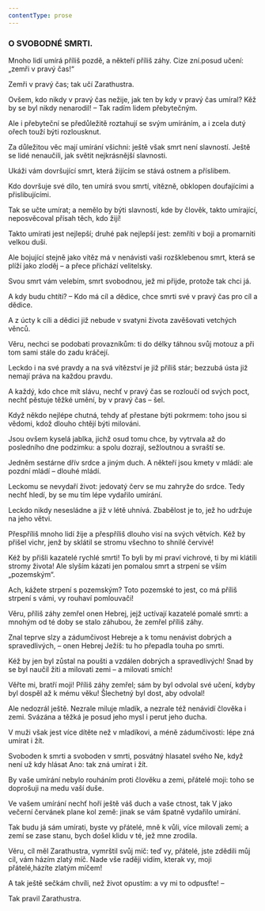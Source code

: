 ```yaml
---
contentType: prose
---
```


### O SVOBODNÉ SMRTI.

Mnoho lidí umírá příliš pozdě, a někteří příliš záhy. Cize zní.posud učení: „zemři v pravý čas!“ 

Zemři v pravý čas; tak učí Zarathustra. 

Ovšem, kdo nikdy v pravý čas nežije, jak ten by kdy v pravý čas umíral? Kěž by se byl nikdy nenarodil! – Tak radím lidem přebytečným.

Ale i přebyteční se předůležitě roztahují se svým umíráním, a i zcela dutý ořech touží býti rozlousknut. 

Za důležitou věc mají umírání všichni: ještě však smrt není slavností. Ještě se lidé nenaučili, jak světit nejkrásnější slavnosti.

Ukáži vám dovršující smrt, která žijícím se stává ostnem a příslibem.

Kdo dovršuje své dílo, ten umírá svou smrtí, vítězně, obklopen doufajícími a přislibujícími. 

Tak se učte umírat; a nemělo by býti slavností, kde by člověk, takto umírající, neposvěcoval přísah těch, kdo žijí! 

Takto umírati jest nejlepší; druhé pak nejlepší jest: zemříti v boji a promarniti velkou duši. 

Ale bojující stejně jako vítěz má v nenávisti vaši rozšklebenou smrt, která se plíží jako zloděj – a přece přichází velitelsky. 

Svou smrt vám velebím, smrt svobodnou, jež mi přijde, protože tak chci já.

A kdy budu chtíti? – Kdo má cíl a dědice, chce smrti své v pravý čas pro cíl a dědice. 

A z úcty k cíli a dědici již nebude v svatyni života zavěšovati vetchých věnců. 

Věru, nechci se podobati provazníkům: ti do délky táhnou svůj motouz a při tom sami stále do zadu kráčejí. 

Leckdo i na své pravdy a na svá vítězství je již příliš stár; bezzubá ústa již nemají práva na každou pravdu. 

A každý, kdo chce mít slávu, nechť v pravý čas se rozloučí od svých poct, nechť pěstuje těžké umění, by v pravý čas – šel.

Když někdo nejlépe chutná, tehdy ať přestane býti pokrmem: toho jsou si vědomi, kdož dlouho chtějí býti milováni.

Jsou ovšem kyselá jablka, jichž osud tomu chce, by vytrvala až do posledního dne podzimku: a spolu dozrají, sežloutnou a svraští se.

Jedněm sestárne dřív srdce a jiným duch. A někteří jsou kmety v mládí: ale pozdní mládí – dlouhé mládí. 

Leckomu se nevydaří život: jedovatý červ se mu zahryže do srdce. Tedy nechť hledí, by se mu tím lépe vydařilo umírání. 

Leckdo nikdy nesesládne a již v létě uhnívá. Zbabělost je to, jež ho udržuje na jeho větvi. 

Přespříliš mnoho lidí žije a přespříliš dlouho visí na svých větvích. Kéž by přišel vichr, jenž by sklátil se stromu všechno to shnilé červivé!

Kéž by přišli kazatelé rychlé smrti! To byli by mi praví vichrové, ti by mi klátili stromy života! Ale slyším kázati jen pomalou smrt a strpení se vším „pozemským“. 

Ach, kážete strpení s pozemským? Toto pozemské to jest, co má příliš strpení s vámi, vy rouhaví pomlouvači! 

Věru, příliš záhy zemřel onen Hebrej, jejž uctívají kazatelé pomalé smrti: a mnohým od té doby se stalo záhubou, že zemřel příliš záhy.

Znal teprve slzy a zádumčivost Hebreje a k tomu nenávist dobrých a spravedlivých, – onen Hebrej Ježíš: tu ho přepadla touha po smrti.

Kéž by jen byl zůstal na poušti a vzdálen dobrých a spravedlivých! Snad by se byl naučil žiti a milovati zemi – a milovati smích!

Věřte mi, bratří moji! Příliš záhy zemřel; sám by byl odvolal své učení, kdyby byl dospěl až k mému věku! Šlechetný byl dost, aby odvolal!

Ale nedozrál ještě. Nezrale miluje mladík, a nezrale též nenávidí člověka i zemi. Svázána a těžká je posud jeho mysl i perut jeho ducha.

V muži však jest více dítěte než v mladíkovi, a méně zádumčivosti: lépe zná umírat i žít.

Svoboden k smrti a svoboden v smrti, posvátný hlasatel svého Ne, když není už kdy hlásat Ano: tak zná umírat i žít. 

By vaše umírání nebylo rouháním proti člověku a zemi, přátelé moji: toho se doprošuji na medu vaší duše.

Ve vašem umírání nechť hoří ještě váš duch a vaše ctnost, tak V jako večerní červánek plane kol země: jinak se vám špatně vydařilo umírání. 

Tak budu já sám umírati, byste vy přátelé, mně k vůli, více milovali zemi; a zemí se zase stanu, bych došel klidu v té, jež mne zrodila.

Věru, cíl měl Zarathustra, vymrštil svůj míč: teď vy, přátelé, jste zdědili můj cíl, vám házím zlatý míč. Nade vše raději vidím, kterak vy, moji přátelé,házíte zlatým míčem!

A tak ještě sečkám chvíli, než život opustím: a vy mi to odpusťte! –

  

Tak pravil Zarathustra.
